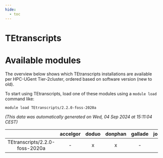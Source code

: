 ```yaml
---
hide:
  - toc
---
```


TEtranscripts
=============

# Available modules


The overview below shows which TEtranscripts installations are available per HPC-UGent Tier-2cluster, ordered based on software version (new to old).

To start using TEtranscripts, load one of these modules using a `module load` command like:

```shell
module load TEtranscripts/2.2.0-foss-2020a
```

*(This data was automatically generated on Wed, 04 Sep 2024 at 15:11:04 CEST)*  

| |accelgor|doduo|donphan|gallade|joltik|shinx|skitty|
| :---: | :---: | :---: | :---: | :---: | :---: | :---: | :---: |
|TEtranscripts/2.2.0-foss-2020a|-|x|x|-|x|-|x|
